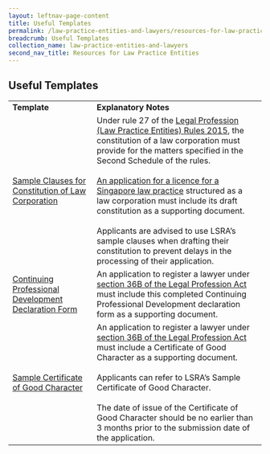 ```yaml
---
layout: leftnav-page-content
title: Useful Templates
permalink: /law-practice-entities-and-lawyers/resources-for-law-practice-entities/useful-template/
breadcrumb: Useful Templates
collection_name: law-practice-entities-and-lawyers
second_nav_title: Resources for Law Practice Entities
---
```


Useful Templates
---

<table>
  <tr>
    <td>
      <b>Template</b>
    </td>
    <td>
      <b>Explanatory Notes</b>
    </td>
  </tr>
  <tr>
    <td><a href="/files/Sample_Clauses_for Constitution_of_Law_Corporation_June_2016.docx/" target="_blank">Sample Clauses for Constitution of Law Corporation</a></td>
    <td>Under rule 27 of the <a href="/law-practice-entities-and-lawyers/resources-for-law-practice-entities/relevant-legislation-and-communications/">Legal Profession (Law Practice Entities) Rules 2015</a>, the constitution of a law corporation must provide for the matters specified in the Second Schedule of the rules.<br><br>
<a href="/law-practice-entities-and-lawyers/licensing-or-registration-of-law-practice-entities/apply-for-a-licence-or-registration-for-a-new-law-practice-entity/">An application for a licence for a Singapore law practice</a> structured as a law corporation must include its draft constitution as a supporting document.<br><br>Applicants are advised to use LSRA’s sample clauses when drafting their constitution to prevent delays in the processing of their application.</td>
  <tr>
    <td><a href="/files/CPD_declaration.pdf/" target="_blank">Continuing Professional Development Declaration Form</a></td>
    <td>An application to register a lawyer under <a href="/law-practice-entities-and-lawyers/licensing-or-registration-of-law-practice-entities/types-of-licence-or-registration/" target="_blank">section 36B of the Legal Profession Act</a> must include this completed Continuing Professional Development declaration form as a supporting document.</td>
  </tr>
  <tr>
    <td><a href="/files/Sample_Certificate_of_Good_Character.pdf/" target="_blank">Sample Certificate of Good Character</a></td>
    <td>An application to register a lawyer under <a href="/law-practice-entities-and-lawyers/licensing-or-registration-of-law-practice-entities/types-of-licence-or-registration/" target="_blank">section 36B of the Legal Profession Act</a> must include a Certificate of Good Character as a supporting document.<br><br>Applicants can refer to LSRA’s Sample Certificate of Good Character.<br><br>
The date of issue of the Certificate of Good Character should be no earlier than 3 months prior to the submission date of the application.</td>
</tr>
</table>
